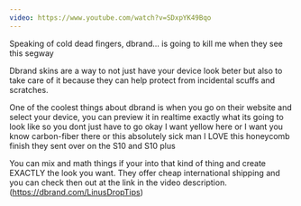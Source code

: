 ```yaml
---
video: https://www.youtube.com/watch?v=SDxpYK49Bqo
---
```



Speaking of cold dead fingers, dbrand... is going to kill me when they see this segway 

Dbrand skins are a way to not just have your device look beter but also to take care of it because they can help protect from incidental scuffs and scratches.

One of the coolest things about dbrand is when you go on their website and select your device, you can preview it in realtime exactly what its going to look like
so you dont just have to go okay I want yellow here or I want you know carbon-fiber there or this absolutely sick man I LOVE this honeycomb finish they sent over on 
the S10 and S10 plus

You can mix and math things if your into that kind of thing and create EXACTLY the look you want. They offer cheap international shipping and you can check then out at the link
in the video description. (https://dbrand.com/LinusDropTips)
